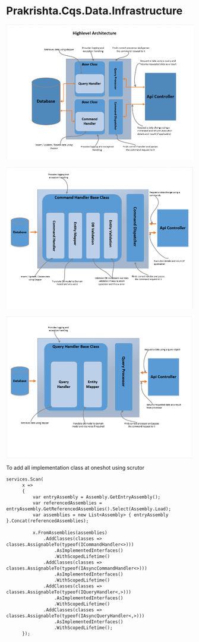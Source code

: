 # Prakrishta.Cqs.Data.Infrastructure

![Screenshot](CQS.PNG)

![Screenshot](CQS-CommandFlow.PNG)

![Screenshot](CQS-QueryFlow.PNG)

To add all implementation class at oneshot using scrutor
```
services.Scan(
      x =>
      {
          var entryAssembly = Assembly.GetEntryAssembly();
          var referencedAssemblies = entryAssembly.GetReferencedAssemblies().Select(Assembly.Load);
          var assemblies = new List<Assembly> { entryAssembly }.Concat(referencedAssemblies);

          x.FromAssemblies(assemblies)
              .AddClasses(classes => classes.AssignableTo(typeof(ICommandHandler<>)))
                  .AsImplementedInterfaces()
                  .WithScopedLifetime()
              .AddClasses(classes => classes.AssignableTo(typeof(IAsyncCommandHandler<>)))
                  .AsImplementedInterfaces()
                  .WithScopedLifetime()
              .AddClasses(classes => classes.AssignableTo(typeof(IQueryHandler<,>)))
                  .AsImplementedInterfaces()
                  .WithScopedLifetime()
              .AddClasses(classes => classes.AssignableTo(typeof(IAsyncQueryHandler<,>)))
                  .AsImplementedInterfaces()
                  .WithScopedLifetime();
      });
```
